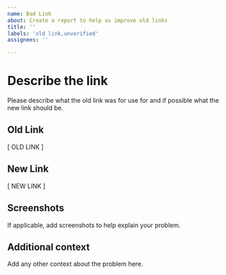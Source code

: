```yaml
---
name: Bad Link
about: Create a report to help us improve old links
title: ''
labels: 'old link,unverified'
assignees: ''

---
```


# Describe the link

Please describe what the old link was for use for and if possible what the new link should be.

## Old Link

[ OLD LINK ]

## New Link

[ NEW LINK ]

## Screenshots

If applicable, add screenshots to help explain your problem.

## Additional context

Add any other context about the problem here.
